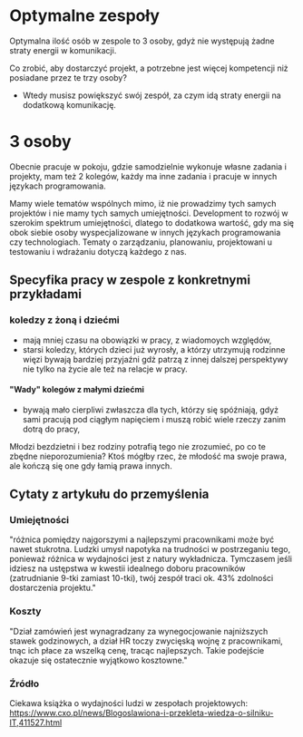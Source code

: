 # Optymalne zespoły
Optymalna ilość osób w zespole to 3 osoby, gdyż nie występują żadne straty energii w komunikacji. 

Co zrobić, aby dostarczyć projekt, a potrzebne jest więcej kompetencji niż posiadane przez te trzy osoby?
+ Wtedy musisz powiększyć swój zespół, za czym idą straty energii na dodatkową komunikację. 

# 3 osoby
Obecnie pracuje w pokoju, gdzie samodzielnie wykonuje własne zadania i projekty,
mam też 2 kolegów, każdy ma inne zadania i pracuje w innych językach programowania.

Mamy wiele tematów wspólnych mimo, iż nie prowadzimy tych samych projektów i nie mamy tych samych umiejętności.
Development to rozwój w szerokim spektrum umiejętności, dlatego to dodatkowa wartość, gdy ma się obok siebie osoby wyspecjalizowane w innych językach programowania czy technologiach.
Tematy o zarządzaniu, planowaniu, projektowani u testowaniu i wdrażaniu dotyczą każdego z nas.



## Specyfika pracy w zespole z konkretnymi przykładami

### koledzy z żoną i dziećmi
- mają mniej czasu na obowiązki w pracy, z wiadomoych względów,
- starsi koledzy, których dzieci już wyrosły, a którzy utrzymują rodzinne więzi bywają bardziej przyjaźni
gdż patrzą z innej dalszej perspektywy nie tylko na życie ale też na relacje w pracy.


#### "Wady" kolegów z małymi dziećmi
- bywają mało cierpliwi zwłaszcza dla tych, którzy się spóźniają, gdyż sami
pracują pod ciągłym napięciem i muszą robić wiele rzeczy zanim dotrą do pracy,


Młodzi bezdzietni i bez rodziny potrafią tego nie zrozumieć,
po co te zbędne nieporozumienia?
Ktoś mógłby rzec, że młodość ma swoje prawa, ale kończą się one gdy łamią prawa innych.





## Cytaty z artykułu do przemyślenia
### Umiejętności
"różnica pomiędzy najgorszymi a najlepszymi pracownikami może być nawet stukrotna. Ludzki umysł napotyka na trudności w postrzeganiu tego, ponieważ różnica w wydajności jest z natury wykładnicza. Tymczasem jeśli idziesz na ustępstwa w kwestii idealnego doboru pracowników (zatrudnianie 9-tki zamiast 10-tki), twój zespół traci ok. 43% zdolności dostarczenia projektu."

### Koszty
"Dział zamówień jest wynagradzany za wynegocjowanie najniższych stawek godzinowych, a dział HR toczy zwycięską wojnę z pracownikami, tnąc ich płace za wszelką cenę, tracąc najlepszych. Takie podejście okazuje się ostatecznie wyjątkowo kosztowne."

### Źródło
Ciekawa książka o wydajności ludzi w zespołach projektowych:
https://www.cxo.pl/news/Blogoslawiona-i-przekleta-wiedza-o-silniku-IT,411527.html
